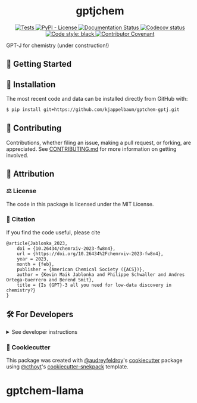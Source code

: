 <!--
<p align="center">
  <img src="https://github.com/kjappelbaum/gptchem-gptj/raw/main/docs/source/logo.png" height="150">
</p>
-->

<h1 align="center">
  gptjchem
</h1>

<p align="center">
    <a href="https://github.com/kjappelbaum/gptchem-gptj/actions?query=workflow%3ATests">
        <img alt="Tests" src="https://github.com/kjappelbaum/gptchem-gptj/workflows/Tests/badge.svg" />
    </a>
    <a href="https://github.com/kjappelbaum/gptchem-gptj/blob/main/LICENSE">
        <img alt="PyPI - License" src="https://img.shields.io/pypi/l/gptjchem" />
    </a>
    <a href='https://gptjchem.readthedocs.io/en/latest/?badge=latest'>
        <img src='https://readthedocs.org/projects/gptjchem/badge/?version=latest' alt='Documentation Status' />
    </a>
    <a href="https://codecov.io/gh/kjappelbaum/gptchem-gptj/branch/main">
        <img src="https://codecov.io/gh/kjappelbaum/gptchem-gptj/branch/main/graph/badge.svg" alt="Codecov status" />
    </a>  
    <a href='https://github.com/psf/black'>
        <img src='https://img.shields.io/badge/code%20style-black-000000.svg' alt='Code style: black' />
    </a>
    <a href="https://github.com/kjappelbaum/gptchem-gptj/blob/main/.github/CODE_OF_CONDUCT.md">
        <img src="https://img.shields.io/badge/Contributor%20Covenant-2.1-4baaaa.svg" alt="Contributor Covenant"/>
    </a>
</p>

GPT-J for chemistry (under construction!)

## 💪 Getting Started


## 🚀 Installation

<!-- Uncomment this section after your first ``tox -e finish``
The most recent release can be installed from
[PyPI](https://pypi.org/project/gptjchem/) with:

```bash
$ pip install gptjchem
```
-->

The most recent code and data can be installed directly from GitHub with:

```bash
$ pip install git+https://github.com/kjappelbaum/gptchem-gptj.git
```

## 👐 Contributing

Contributions, whether filing an issue, making a pull request, or forking, are appreciated. See
[CONTRIBUTING.md](https://github.com/kjappelbaum/gptchem-gptj/blob/master/.github/CONTRIBUTING.md) for more information on getting involved.

## 👋 Attribution

### ⚖️ License

The code in this package is licensed under the MIT License.


### 📖 Citation

If you find the code useful, please cite

```
@article{Jablonka_2023,
	doi = {10.26434/chemrxiv-2023-fw8n4},
	url = {https://doi.org/10.26434%2Fchemrxiv-2023-fw8n4},
	year = 2023,
	month = {feb},
	publisher = {American Chemical Society ({ACS})},
	author = {Kevin Maik Jablonka and Philippe Schwaller and Andres Ortega-Guerrero and Berend Smit},
	title = {Is {GPT}-3 all you need for low-data discovery in chemistry?}
}
```


<!--
### 🎁 Support

This project has been supported by the following organizations (in alphabetical order):

- [Harvard Program in Therapeutic Science - Laboratory of Systems Pharmacology](https://hits.harvard.edu/the-program/laboratory-of-systems-pharmacology/)

-->

<!--
### 💰 Funding

This project has been supported by the following grants:

| Funding Body | Program                                                                                                                       | Grant         |
| ------------ | ----------------------------------------------------------------------------------------------------------------------------- | ------------- |
| DARPA        | [Automating Scientific Knowledge Extraction (ASKE)](https://www.darpa.mil/program/automating-scientific-knowledge-extraction) | HR00111990009 |
-->

## 🛠️ For Developers

<details>
  <summary>See developer instructions</summary>


The final section of the README is for if you want to get involved by making a code contribution.

### Development Installation

To install in development mode, use the following:

```bash
$ git clone git+https://github.com/kjappelbaum/gptchem-gptj.git
$ cd gptchem-gptj
$ pip install -e .
```

### 🥼 Testing

After cloning the repository and installing `tox` with `pip install tox`, the unit tests in the `tests/` folder can be
run reproducibly with:

```shell
$ tox
```

Additionally, these tests are automatically re-run with each commit in a [GitHub Action](https://github.com/kjappelbaum/gptchem-gptj/actions?query=workflow%3ATests).

### 📖 Building the Documentation

The documentation can be built locally using the following:

```shell
$ git clone git+https://github.com/kjappelbaum/gptchem-gptj.git
$ cd gptchem-gptj
$ tox -e docs
$ open docs/build/html/index.html
``` 

The documentation automatically installs the package as well as the `docs`
extra specified in the [`setup.cfg`](setup.cfg). `sphinx` plugins
like `texext` can be added there. Additionally, they need to be added to the
`extensions` list in [`docs/source/conf.py`](docs/source/conf.py).

### 📦 Making a Release

After installing the package in development mode and installing
`tox` with `pip install tox`, the commands for making a new release are contained within the `finish` environment
in `tox.ini`. Run the following from the shell:

```shell
$ tox -e finish
```

This script does the following:

1. Uses [Bump2Version](https://github.com/c4urself/bump2version) to switch the version number in the `setup.cfg`,
   `src/gptjchem/version.py`, and [`docs/source/conf.py`](docs/source/conf.py) to not have the `-dev` suffix
2. Packages the code in both a tar archive and a wheel using [`build`](https://github.com/pypa/build)
3. Uploads to PyPI using [`twine`](https://github.com/pypa/twine). Be sure to have a `.pypirc` file configured to avoid the need for manual input at this
   step
4. Push to GitHub. You'll need to make a release going with the commit where the version was bumped.
5. Bump the version to the next patch. If you made big changes and want to bump the version by minor, you can
   use `tox -e bumpversion minor` after.
</details>

### 🍪 Cookiecutter

This package was created with [@audreyfeldroy](https://github.com/audreyfeldroy)'s
[cookiecutter](https://github.com/cookiecutter/cookiecutter) package using [@cthoyt](https://github.com/cthoyt)'s
[cookiecutter-snekpack](https://github.com/cthoyt/cookiecutter-snekpack) template.
# gptchem-llama
